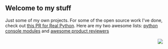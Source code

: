 ## Welcome to my stuff 
Just some of my own projects. For some of the open source work I've done, check out [this PR for Real Python](https://github.com/realpython/materials/pull/157). Here are my two awesome lists: [python console modules](https://github.com/Znunu/awesome-python-terminal) and [awesome product reviewers](https://github.com/Znunu/awesome-product-reviewers/blob/main/README.md)
<br> <br> <img align="right" src="https://i. imgur.com/iWP864c.png">
